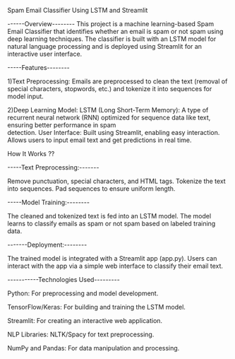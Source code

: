 Spam Email Classifier Using LSTM and Streamlit

------Overview--------
This project is a machine learning-based Spam Email Classifier that identifies whether an email is spam or not spam using deep learning techniques. The classifier is built with an LSTM model for natural language processing and is deployed using Streamlit for an interactive user interface.

-----Features--------

1)Text Preprocessing: Emails are preprocessed to clean the text (removal of special characters, stopwords, etc.) and tokenize it into sequences for model input.

2)Deep Learning Model:
      LSTM (Long Short-Term Memory): A type of recurrent neural network (RNN) optimized for sequence data like text, ensuring better performance in spam         
      detection.
      User Interface:
      Built using Streamlit, enabling easy interaction.
      Allows users to input email text and get predictions in real time.
      
How It Works ??

-----Text Preprocessing:-------

Remove punctuation, special characters, and HTML tags.
Tokenize the text into sequences.
Pad sequences to ensure uniform length.

-----Model Training:--------

The cleaned and tokenized text is fed into an LSTM model.
The model learns to classify emails as spam or not spam based on labeled training data.

-------Deployment:--------

The trained model is integrated with a Streamlit app (app.py).
Users can interact with the app via a simple web interface to classify their email text.

-----------Technologies Used---------

Python: For preprocessing and model development. 

TensorFlow/Keras: For building and training the LSTM model.

Streamlit: For creating an interactive web application.

NLP Libraries: NLTK/Spacy for text preprocessing.

NumPy and Pandas: For data manipulation and processing.

